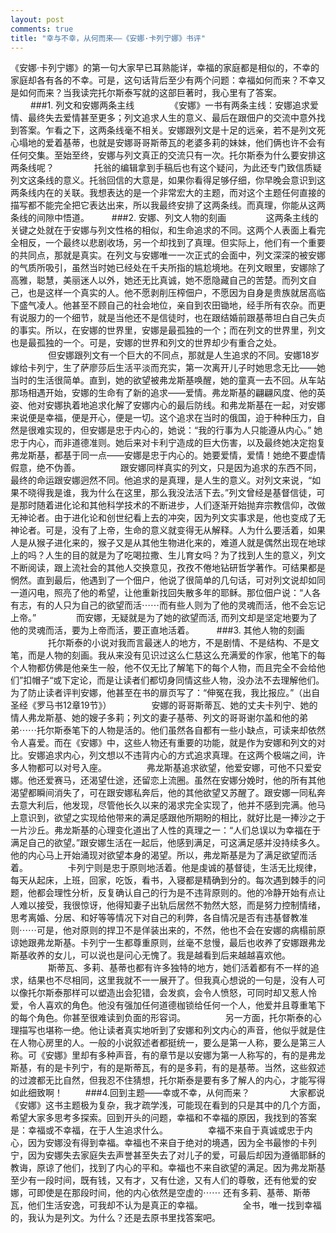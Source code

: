 ```yaml
---
layout: post
comments: true
title: "幸与不幸，从何而来——《安娜·卡列宁娜》书评"
---
```


《安娜·卡列宁娜》的第一句大家早已耳熟能详，幸福的家庭都是相似的，不幸的家庭却各有各的不幸。可是，这句话背后至少有两个问题：幸福如何而来？不幸又是如何而来？当我读完托尔斯泰写就的这部巨著时，我心里有了答案。 
　　 
###1. 列文和安娜两条主线 
　　 
　　《安娜》一书有两条主线：安娜追求爱情、最终失去爱情甚至更多；列文追求人生的意义、最后在跟佃户的交流中意外找到答案。乍看之下，这两条线毫不相关。安娜跟列文是十足的远亲，若不是列文死心塌地的爱着基蒂，也就是安娜哥哥斯蒂瓦的老婆多莉的妹妹，他们俩也许不会有任何交集。至始至终，安娜与列文真正的交流只有一次。托尔斯泰为什么要安排这两条线呢？ 
　　 
　　托翁的编辑拿到手稿后也有这个疑问，为此还专门致信质疑列文这条线的意义。托翁回信的大意是，如果你看得足够仔细，你早晚会意识到这两条线内在的关联。我想表达的是一个非常宏大的主题，而对这个主题任何直接的描写都不能完全把它表达出来，所以我最终安排了这两条线。而真理，你能从这两条线的间隙中悟道。 
　　 
###2. 安娜、列文人物的刻画 
　　 
　　这两条主线的关键之处就在于安娜与列文性格的相似，和生命追求的不同。这两个人表面上看完全相反，一个最终以悲剧收场，另一个却找到了真理。但实际上，他们有一个重要的共同点，那就是真实。在列文与安娜唯一一次正式的会面中，列文深深的被安娜的气质所吸引，虽然当时她已经处在千夫所指的尴尬境地。在列文眼里，安娜除了高雅，聪慧，美丽迷人以外，她还无比真诚，她不愿隐藏自己的苦楚。而列文自己，也是这样一个真实的人。他不愿剥削压榨佃户，不愿因为自身是贵族就居高临下盛气凌人。他甚至不顾自己的社会地位，亲自到农田锄地，经手所有农杂。而更有说服力的一个细节，就是当他还不是信徒时，也在跟结婚前跟基蒂坦白自己失贞的事实。所以，在安娜的世界里，安娜是最孤独的一个；而在列文的世界里，列文也是最孤独的一个。可是，安娜的世界和列文的世界却少有重合之处。 
　　 
　　但安娜跟列文有一个巨大的不同点，那就是人生追求的不同。安娜18岁嫁给卡列宁，生了萨廖莎后生活平淡而充实，第一次离开儿子时她思念无比——她当时的生活很简单。直到，她的欲望被弗龙斯基唤醒，她的童真一去不回。从车站那场相遇开始，安娜的生命有了新的追求——爱情。弗龙斯基的翩翩风度、他的英姿、他对安娜执着地追求化解了安娜内心的最后防线。和弗龙斯基在一起，对安娜来说便是幸福，便是开心，便是一切。这个追求在当时的俄国，迫于种种压力，自然是很难实现的，但安娜是忠于内心的，她说：“我的行事为人只能遵从内心。” 她忠于内心，而非道德准则。她后来对卡利宁造成的巨大伤害，以及最终她决定抱复弗龙斯基，都基于同一点——安娜是忠于内心的。她要爱情，爱情！她绝不要虚情假意，绝不伪善。 
　　 
　　跟安娜同样真实的列文，只是因为追求的东西不同，最终的命运跟安娜迥然不同。他追求的是真理，是人生的意义。对列文来说，“如果不晓得我是谁，我为什么在这里，那么我没法活下去。”列文曾经是基督信徒，可是那时随着进化论和其他科学技术的不断进步，人们逐渐开始抛弃宗教信仰，改做无神论者。由于进化论和创世纪看上去的冲突，因为列文实事求是，他也变成了无神论者。可是，没有了上帝，生命的意义就变得无从解释。人为什么要活着，如果人是从猴子进化来的，猴子又是从其他生物进化来的，难道人就是偶然出现在地球上的吗？人生的目的就是为了吃喝拉撒、生儿育女吗？为了找到人生的意义，列文不断阅读，跟上流社会的其他人交换意见，孜孜不倦地钻研哲学著作。可结果都是惘然。直到最后，他遇到了一个佃户，他说了很简单的几句话，可对列文说却如同一道闪电，照亮了他的希望，让他重新找回失散多年的耶稣。那位佃户说：“人各有志，有的人只为自己的欲望而活⋯⋯而有些人则为了他的灵魂而活，他不会忘记上帝。” 　　 
　　而安娜，无疑就是为了她的欲望而活, 而列文却是坚定地要为了他的灵魂而活，要为上帝而活，要正直地活着。 
　　 
###3. 其他人物的刻画 
　　 
　　托尔斯泰的小说对我而言最迷人的地方，不是剧情、不是结构、不是文笔，而是人物的刻画。我从来没有见识过这么仁慈这么充满爱的作家，他笔下的每个人物都仿佛是他亲生一般，他不仅无比了解笔下的每个人物，而且完全不会给他们”扣帽子“或下定论，而是让读者们都切身同情这些人物，没办法不去理解他们。为了防止读者评判安娜，他甚至在书的扉页写了：“伸冤在我，我比报应。”（出自圣经《罗马书12章19节》）
　　 
　　安娜的哥哥斯蒂瓦、她的丈夫卡列宁、她的情人弗龙斯基、她的嫂子多莉；列文的妻子基蒂、列文的哥哥谢尔盖和他的弟弟⋯⋯托尔斯泰笔下的人物是活的。他们虽然各自都有一些小缺点，可读来却依然令人喜爱。而在《安娜》中，这些人物还有重要的功能，就是作为安娜和列文的对比。安娜追求内心，列文想以不违背内心的方式追求真理。在这两个极端之间，许多人物都可以对号入座。 
　　 
　　弗龙斯基追求欲望，他爱安娜，可他不只爱安娜。他还爱赛马，还渴望仕途，还留恋上流圈。虽然在安娜分娩时，他的所有其他渴望都瞬间消失了，可在跟安娜私奔后，他的其他欲望又苏醒了。跟安娜一同私奔去意大利后，他发现，尽管他长久以来的渴求完全实现了，他并不感到完满。他马上意识到，欲望之实现给他带来的满足感跟他所期盼的相比，就好比是一捧沙之于一片沙丘。弗龙斯基的心理变化道出了人性的真理之一：“人们总误以为幸福在于满足自己的欲望。”跟安娜生活在一起后，他感到满足，可这满足感并没持续多久。他的内心马上开始涌现对欲望本身的渴望。所以，弗龙斯基是为了满足欲望而活着。 
　　 
　　卡列宁则是忠于原则地活着。他是虔诚的基督徒，生活无比规律，每天从起床，上班，回家，吃饭，看书，入寝都是精确到分的。每次遇到棘手的问题，他都会理性分析，反复确认自己的行为是不违背原则的。他的冷静开始有点让人难以接受，我很惊讶，他得知妻子出轨后居然不勃然大怒，而是努力控制情绪，思考离婚、分居、和好等等情况下对自己的利弊，各自情况是否有违基督教准则⋯⋯可是，他对原则的捍卫不是佯装出来的，不然，他也不会在安娜的病榻前原谅她跟弗龙斯基。卡列宁一生都尊重原则，丝毫不怠慢，最后也收养了安娜跟弗龙斯基收养的女儿，可以说也是问心无愧了。我是越看到后来越越喜欢他。 
　　 
　　斯蒂瓦、多莉、基蒂也都有许多独特的地方，她们活着都有不一样的追求，结果也不尽相同，这里我就不一一展开了。但我真心想说的一句是，没有人可以像托尔斯泰那样可以塑造出会犯错，会发疯，会令人愤怒，可同时却又惹人怜爱，令人喜欢的角色。他没有强加任何道德枷锁给任何一个人，他爱并且尊重笔下的每个角色。你甚至很难读到负面的形容词。 
　　 
　　另一方面，托尔斯泰的心理描写也堪称一绝。他让读者真实地听到了安娜和列文内心的声音，他似乎就是住在人物心房里的人。一般的小说叙述者都挺统一，要么是第一人称，要么是第三人称。可《安娜》里却有多种声音，有的章节是以安娜为第一人称写的，有的是弗龙斯基，有的是卡列宁，有的是斯蒂瓦，有的是多莉，有的是基蒂。当然，这些叙述的过渡都无比自然，但我忍不住猜想，托尔斯泰是要有多了解人的内心，才能写得如此细致啊！ 
　　 
###4.回到主题——幸或不幸，从何而来？ 
　　 
　　大家都说《安娜》这书主题极为复杂，我才疏学浅，可能现在看到的只是其中的几个方面，希望大家多思考多探索。回到开头的问题，幸福和不幸福的原因，我找到的答案是：幸福或不幸福，在于人生追求什么。 
　　 
　　幸福不来自于真诚或忠于内心，因为安娜没有得到幸福。幸福也不来自于绝对的境遇，因为全书最惨的卡列宁，因为安娜失去家庭失去声誉甚至失去了对儿子的爱，可最后却因为遵循耶稣的教诲，原谅了他们，找到了内心的平和。幸福也不来自欲望的满足。因为弗龙斯基至少有一段时间，既有钱，又有才，又有仕途，又有人们的尊敬，还有他爱的安娜，可即使是在那段时间，他的内心依然是空虚的⋯⋯ 还有多莉、基蒂、斯蒂瓦，他们生活安逸，可我却不认为是真正的幸福。 
　　 
　　全书，唯一找到幸福的，我认为是列文。为什么？还是去原书里找答案吧。 


